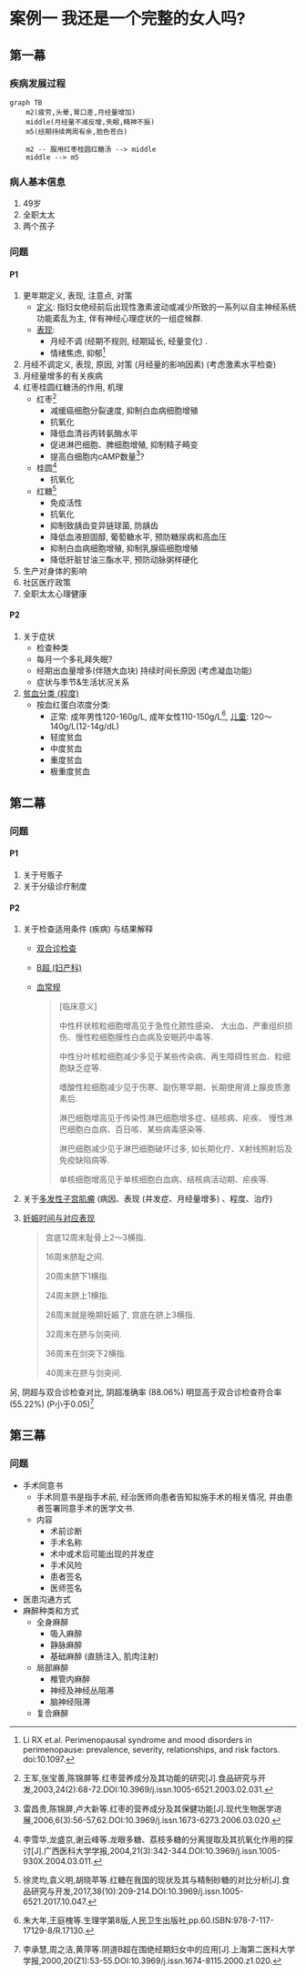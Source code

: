 案例一  我还是一个完整的女人吗?
===========

第一幕
-----
### 疾病发展过程

```mermaid
graph TB
    m2(疲劳,头晕,胃口差,月经量增加)
    middle(月经量不减反增,失眠,精神不振)
    m5(经期持续两周有余,脸色苍白)

    m2 -- 服用红枣桂圆红糖汤 --> middle
    middle --> m5
```

### 病人基本信息
1. 49岁
1. 全职太太
1. 两个孩子

### 问题
#### P1
1. 更年期定义, 表现, 注意点, 对策
    - [定义](https://baike.baidu.com/item/围绝经期综合征/939818?fromtitle=更年期&fromid=85933): 指妇女绝经前后出现性激素波动或减少所致的一系列以自主神经系统功能紊乱为主, 伴有神经心理症状的一组症候群.
    - [表现](https://baike.baidu.com/item/围绝经期综合征/939818?fromtitle=更年期&fromid=85933#2):
        + 月经不调 (经期不规则, 经期延长, 经量变化) .
        + 情绪焦虑, 抑郁[^1]
1. 月经不调定义, 表现, 原因, 对策
    (月经量的影响因素) (考虑激素水平检查)
1. 月经量增多的有关疾病
1. 红枣桂圆红糖汤的作用, 机理
    - 红枣[^2]
        + 减缓癌细胞分裂速度, 抑制白血病细胞增殖
        + 抗氧化
        + 降低血清谷丙转氨酶水平
        + 促进淋巴细胞、脾细胞增殖, 抑制精子畸变
        + 提高白细胞内cAMP数量[^3]?
    - 桂圆[^4]
        + 抗氧化
    - 红糖[^5]
        + 免疫活性
        + 抗氧化
        + 抑制致龋齿变异链球菌, 防龋齿
        + 降低血液胆固醇, 葡萄糖水平, 预防糖尿病和高血压
        + 抑制白血病细胞增殖, 抑制乳腺癌细胞增殖
        + 降低肝脏甘油三酯水平, 预防动脉粥样硬化
1. 生产对身体的影响
1. 社区医疗政策
1. 全职太太心理健康

#### P2
1. 关于症状
    + 检查种类
    + 每月一个多礼拜失眠?
    + 经期出血量增多(伴随大血块)
        持续时间长原因 (考虑凝血功能)
    + 症状与季节&生活状况关系
1. [贫血分类 (程度)](https://baike.baidu.com/item/贫血/1080#1)
    - 按血红蛋白浓度分类:
        + 正常: 成年男性120-160g/L, 成年女性110-150g/L[^6],
            [儿童](https://baike.baidu.com/item/血常规#2_3):
            120～140g/L(12-14g/dL)
        + 轻度贫血
        + 中度贫血
        + 重度贫血
        + 极重度贫血


第二幕
------
### 问题
#### P1
1. 关于号贩子
1. 关于分级诊疗制度

#### P2
1. 关于检查适用条件 (疾病) 与结果解释
    - [双合诊检查](http://baike.sogou.com/v7770903.htm#para1)
    - [B超 (妇产科)](http://baike.sogou.com/v46586778.htm#para1)
    - [血常规](https://baike.baidu.com/item/血常规#1)

        > [临床意义]
        >
        > 中性杆状核粒细胞增高见于急性化脓性感染、
        >   大出血、严重组织损伤、慢性粒细胞膜性白血病及安眠药中毒等.
        >
        > 中性分叶核粒细胞减少多见于某些传染病、再生障碍性贫血、粒细胞缺乏症等.
        >
        > 嗜酸性粒细胞减少见于伤寒、副伤寒早期、长期使用肾上腺皮质激素后.
        >
        > 淋巴细胞增高见于传染性淋巴细胞增多症、结核病、疟疾、
        >   慢性淋巴细胞白血病、百日咳、某些病毒感染等.
        >
        > 淋巴细胞减少见于淋巴细胞破坏过多, 如长期化疗、X射线照射后及免疫缺陷病等.
        >
        > 单核细胞增高见于单核细胞白血病、结核病活动期、疟疾等.

1. 关于[多发性子宫肌瘤](https://baike.baidu.com/item/多发性子宫肌瘤#3)
    (病因、表现 (并发症、月经量增多) 、程度、治疗)
1. [妊娠时间与对应表现](https://baike.baidu.com/item/妊娠周数)

    > 宫底12周末耻骨上2～3横指.
    >
    > 16周末脐耻之间.
    >
    > 20周末脐下1横指.
    >
    > 24周末脐上1横指.
    >
    > 28周末就是晚期妊娠了, 宫底在脐上3横指.
    >
    > 32周末在脐与剑突间.
    >
    > 36周末在剑突下2横指.
    >
    > 40周末在脐与剑突间.

另, 阴超与双合诊检查对比, 阴超准确率 (88.06%) 明显高于双合诊检查符合率 (55.22%) (P小于0.05)[^7]

第三幕
------
### 问题
- 手术同意书
    + 手术同意书是指手术前, 经治医师向患者告知拟施手术的相关情况, 并由患者签署同意手术的医学文书.
    + 内容
        * 术前诊断
        * 手术名称
        * 术中或术后可能出现的并发症
        * 手术风险
        * 患者签名
        * 医师签名
- 医患沟通方式
- 麻醉种类和方式
    + 全身麻醉
        * 吸入麻醉
        * 静脉麻醉
        * 基础麻醉 (直肠注入, 肌肉注射)
    + 局部麻醉
        * 椎管内麻醉
        * 神经及神经丛阻滞
        * 脑神经阻滞
    + 复合麻醉

[^1]: Li RX et.al. Perimenopausal syndrome and mood disorders in perimenopause: prevalence, severity, relationships, and risk factors. doi:10.1097.

[^2]: 王军,张宝善,陈锦屏等.红枣营养成分及其功能的研究[J].食品研究与开发,2003,24(2):68-72.DOI:10.3969/j.issn.1005-6521.2003.02.031.

[^3]: 雷昌贵,陈锦屏,卢大新等.红枣的营养成分及其保健功能[J].现代生物医学进展,2006,6(3):56-57,62.DOI:10.3969/j.issn.1673-6273.2006.03.020.

[^4]: 李雪华,龙盛京,谢云峰等.龙眼多糖、荔枝多糖的分离提取及其抗氧化作用的探讨[J].广西医科大学学报,2004,21(3):342-344.DOI:10.3969/j.issn.1005-930X.2004.03.011.

[^5]: 徐灵均,袁义明,胡晓苹等.红糖在我国的现状及其与精制砂糖的对比分析[J].食品研究与开发,2017,38(10):209-214.DOI:10.3969/j.issn.1005-6521.2017.10.047.

[^6]: 朱大年,王庭槐等.生理学第8版,人民卫生出版社,pp.60.ISBN:978-7-117-17129-8/R.17130.

[^7]: 李承慧,周之洁,黄萍等.阴道B超在围绝经期妇女中的应用[J].上海第二医科大学学报,2000,20(Z1):53-55.DOI:10.3969/j.issn.1674-8115.2000.z1.020.
